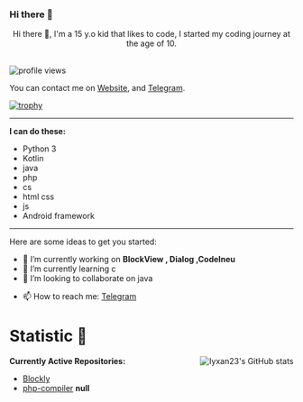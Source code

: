  ### Hi there 👋 


<center> Hi there 👋, I'm a 15 y.o kid that likes to code, I started my coding journey at the age of 10. </center>
<br/>
<p align="left"> <img src="https://komarev.com/ghpvc/?username=king-m-a-kh-85&label=Profile%20views&color=0e75b6&style=flat" alt="profile views" /> </p>

You can contact me on [Website](https://king-m-a-kh.ir), and [Telegram](https://t.me/king_M_A_KH).

[![trophy](https://github-profile-trophy.vercel.app/?username=king-m-a-kh-85&row=1)](https://github.com/ryo-ma/github-profile-trophy)

----------

**I can do these:**
- Python 3
- Kotlin
- java
- php
- cs
- html css
- js
- Android framework

----------

Here are some ideas to get you started:

- 🔭 I’m currently working on **BlockView , Dialog ,CodeIneu**
- 🌱 I’m currently learning c
- 👯 I’m looking to collaborate on java
<!-- - 🤔 I’m looking for help with ... -->
<!-- - 💬 Ask me about -->
- 📫 How to reach me: [Telegram](https://t.me/king_m_a_kh)
<!-- - 😄 Pronouns: ...
- ⚡ Fun fact: ... -->


<h1>Statistic 🏅</h1> <img alt="Iyxan23's GitHub stats" src="https://github-readme-stats.vercel.app/api?username=king-m-a-kh&show_icons=true&count_private=true&bg_color=00000000&text_color=808080&hide_border=true" align="right"/> 

**Currently Active Repositories:**
- [Blockly](https://github.com/king-m-a-kh-85/Blockly)
- [php-compiler](https://github.com/king-m-a-kh-85/php-compiler) **null**

